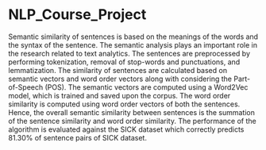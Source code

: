 # NLP_Course_Project

Semantic similarity of sentences is based on the
meanings of the words and the syntax of the sentence. The
semantic analysis plays an important role in the research related
to text analytics. The sentences are preprocessed by performing
tokenization, removal of stop-words and punctuations,
and lemmatization. The similarity of sentences are calculated
based on semantic vectors and word order vectors along with
considering the Part-of-Speech (POS). The semantic vectors are
computed using a Word2Vec model, which is trained and saved
upon the corpus. The word order similarity is computed using
word order vectors of both the sentences. Hence, the overall
semantic similarity between sentences is the summation of the
sentence similarity and word order similarity. The performance
of the algorithm is evaluated against the SICK dataset which
correctly predicts 81.30% of sentence pairs of SICK dataset.
